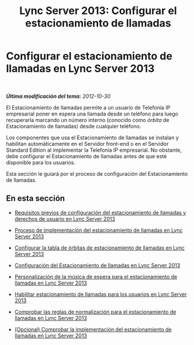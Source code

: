 ﻿---
title: 'Lync Server 2013: Configurar el estacionamiento de llamadas'
TOCTitle: Configurar el estacionamiento de llamadas
ms:assetid: e4c5da53-7f6c-4535-bc9b-9da2026caec8
ms:mtpsurl: https://technet.microsoft.com/es-es/library/Gg399014(v=OCS.15)
ms:contentKeyID: 48276963
ms.date: 01/07/2017
mtps_version: v=OCS.15
ms.translationtype: HT
---

# Configurar el estacionamiento de llamadas en Lync Server 2013

 

_**Última modificación del tema:** 2012-10-30_

El Estacionamiento de llamadas permite a un usuario de Telefonía IP empresarial poner en espera una llamada desde un teléfono para luego recuperarla marcando un número interno (conocido como *órbita* de Estacionamiento de llamadas) desde cualquier teléfono.

Los componentes que usa el Estacionamiento de llamadas se instalan y habilitan automáticamente en el Servidor front-end o en el Servidor Standard Edition al implementar la Telefonía IP empresarial. No obstante, debe configurar el Estacionamiento de llamadas antes de que esté disponible para los usuarios.

Esta sección le guiará por el proceso de configuración del Estacionamiento de llamadas.

## En esta sección

  - [Requisitos previos de configuración del estacionamiento de llamadas y derechos de usuario en Lync Server 2013](lync-server-2013-call-park-configuration-prerequisites-and-user-rights.md)

  - [Proceso de implementación del estacionamiento de llamadas en Lync Server 2013](lync-server-2013-deployment-process-for-call-park.md)

  - [Configurar la tabla de órbitas de estacionamiento de llamadas en Lync Server 2013](lync-server-2013-configure-the-call-park-orbit-table.md)

  - [Configuración del Estacionamiento de llamadas en Lync Server 2013](lync-server-2013-configure-call-park-settings.md)

  - [Personalización de la música de espera para el estacionamiento de llamadas en Lync Server 2013](lync-server-2013-customize-call-park-music-on-hold.md)

  - [Habilitar estacionamiento de llamadas para los usuarios en Lync Server 2013](lync-server-2013-enable-call-park-for-users.md)

  - [Comprobar las reglas de normalización para el estacionamiento de llamadas en Lync Server 2013](lync-server-2013-verify-normalization-rules-for-call-park.md)

  - [(Opcional) Comprobar la implementación del estacionamiento de llamadas en Lync Server 2013](lync-server-2013-optional-verify-call-park-deployment.md)

